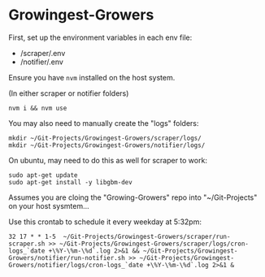 # Growingest-Growers

First, set up the environment variables in each env file:

- /scraper/.env
- /notifier/.env


Ensure you have `nvm` installed on the host system.

(In either scraper or notifier folders)
```
nvm i && nvm use
```

You may also need to manually create the "logs" folders:
```
mkdir ~/Git-Projects/Growingest-Growers/scraper/logs/
mkdir ~/Git-Projects/Growingest-Growers/notifier/logs/
```

On ubuntu, may need to do this as well for scraper to work:
```
sudo apt-get update
sudo apt-get install -y libgbm-dev
```

Assumes you are cloing the "Growing-Growers" repo into "~/Git-Projects" on your host sysmtem...

Use this crontab to schedule it every weekday at 5:32pm:

```
32 17 * * 1-5  ~/Git-Projects/Growingest-Growers/scraper/run-scraper.sh >> ~/Git-Projects/Growingest-Growers/scraper/logs/cron-logs_`date +\%Y-\%m-\%d`.log 2>&1 && ~/Git-Projects/Growingest-Growers/notifier/run-notifier.sh >> ~/Git-Projects/Growingest-Growers/notifier/logs/cron-logs_`date +\%Y-\%m-\%d`.log 2>&1 &
```
